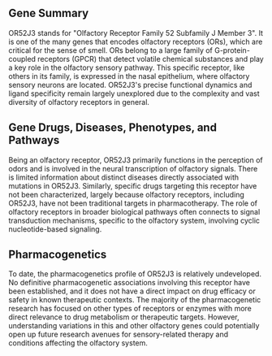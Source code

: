 ## Gene Summary
OR52J3 stands for "Olfactory Receptor Family 52 Subfamily J Member 3". It is one of the many genes that encodes olfactory receptors (ORs), which are critical for the sense of smell. ORs belong to a large family of G-protein-coupled receptors (GPCR) that detect volatile chemical substances and play a key role in the olfactory sensory pathway. This specific receptor, like others in its family, is expressed in the nasal epithelium, where olfactory sensory neurons are located. OR52J3's precise functional dynamics and ligand specificity remain largely unexplored due to the complexity and vast diversity of olfactory receptors in general.

## Gene Drugs, Diseases, Phenotypes, and Pathways
Being an olfactory receptor, OR52J3 primarily functions in the perception of odors and is involved in the neural transcription of olfactory signals. There is limited information about distinct diseases directly associated with mutations in OR52J3. Similarly, specific drugs targeting this receptor have not been characterized, largely because olfactory receptors, including OR52J3, have not been traditional targets in pharmacotherapy. The role of olfactory receptors in broader biological pathways often connects to signal transduction mechanisms, specific to the olfactory system, involving cyclic nucleotide-based signaling.

## Pharmacogenetics
To date, the pharmacogenetics profile of OR52J3 is relatively undeveloped. No definitive pharmacogenetic associations involving this receptor have been established, and it does not have a direct impact on drug efficacy or safety in known therapeutic contexts. The majority of the pharmacogenetic research has focused on other types of receptors or enzymes with more direct relevance to drug metabolism or therapeutic targets. However, understanding variations in this and other olfactory genes could potentially open up future research avenues for sensory-related therapy and conditions affecting the olfactory system.